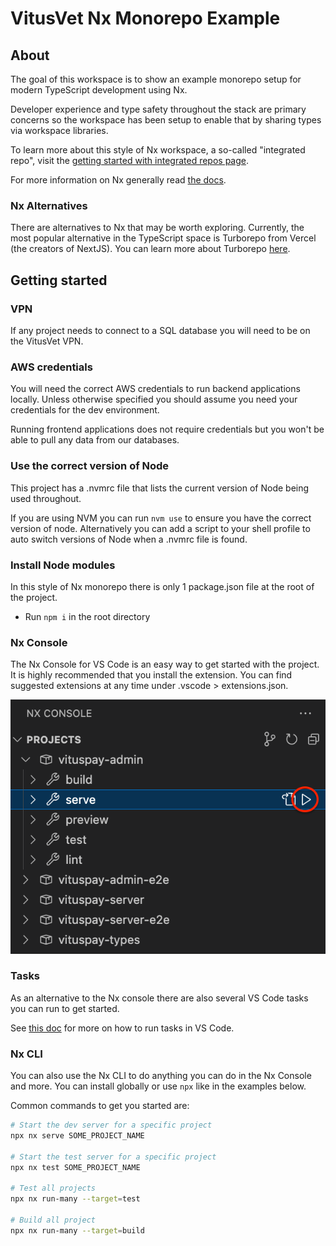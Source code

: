 # VitusVet Nx Monorepo Example

## About

The goal of this workspace is to show an example monorepo setup for modern TypeScript development using Nx.

Developer experience and type safety throughout the stack are primary concerns so the workspace has been setup to enable that by sharing types via workspace libraries.

To learn more about this style of Nx workspace, a so-called "integrated repo", visit the [getting started with integrated repos page](https://nx.dev/getting-started/integrated-repo-tutorial).

For more information on Nx generally read [the docs](https://nx.dev/getting-started/intro).

### Nx Alternatives

There are alternatives to Nx that may be worth exploring. Currently, the most popular alternative in the TypeScript space is Turborepo from Vercel (the creators of NextJS). You can learn more about Turborepo [here](https://turbo.build/repo).

## Getting started

### VPN

If any project needs to connect to a SQL database you will need to be on the VitusVet VPN.

### AWS credentials

You will need the correct AWS credentials to run backend applications locally. Unless otherwise specified you should assume you need your credentials for the dev environment.

Running frontend applications does not require credentials but you won't be able to pull any data from our databases.

### Use the correct version of Node

This project has a .nvmrc file that lists the current version of Node being used throughout.

If you are using NVM you can run `nvm use` to ensure you have the correct version of node. Alternatively you can add a script to your shell profile to auto switch versions of Node when a .nvmrc file is found.

### Install Node modules

In this style of Nx monorepo there is only 1 package.json file at the root of the project.

- Run `npm i` in the root directory

### Nx Console

The Nx Console for VS Code is an easy way to get started with the project. It is highly recommended that you install the extension. You can find suggested extensions at any time under .vscode > extensions.json.

![Serve VitusPay Admin task in Nx Console](./docs/images/nx-console-serve-project-task.png)

### Tasks

As an alternative to the Nx console there are also several VS Code tasks you can run to get started.

See [this doc](https://vitusvet.atlassian.net/wiki/spaces/PD/pages/2284978177/How+to+run+VS+Code+tasks) for more on how to run tasks in VS Code.

### Nx CLI

You can also use the Nx CLI to do anything you can do in the Nx Console and more. You can install globally or use `npx` like in the examples below.

Common commands to get you started are:

```sh
# Start the dev server for a specific project
npx nx serve SOME_PROJECT_NAME

# Start the test server for a specific project
npx nx test SOME_PROJECT_NAME

# Test all projects
npx nx run-many --target=test

# Build all project
npx nx run-many --target=build
```
